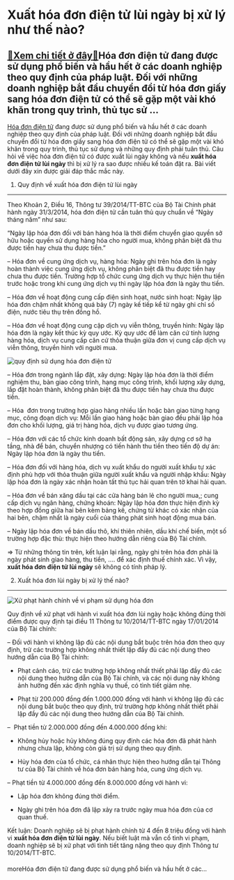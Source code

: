 Xuất hóa đơn điện tử lùi ngày bị xử lý như thế nào?
===================================================

[:gift:Xem chi tiết ở đây:gift:](https://hddtvn.com/xuat-hoa-don-dien-tu-lui-ngay-bi-xu-ly-nhu-the-nao/)Hóa đơn điện tử đang được sử dụng phổ biến và hầu hết ở các doanh nghiệp theo quy định của pháp luật. Đối với những doanh nghiệp bắt đầu chuyển đổi từ hóa đơn giấy sang hóa đơn điện tử có thể sẽ gặp một vài khó khăn trong quy trình, thủ tục sử …
-----------------------------------------------------------------------------------------------------------------------------------------------------------------------------------------------------------------------------------------------------

[Hóa đơn điện tử](#) đang được sử dụng phổ biến và hầu hết ở các doanh nghiệp theo quy định của pháp luật. Đối với những doanh nghiệp bắt đầu chuyển đổi từ hóa đơn giấy sang hóa đơn điện tử có thể sẽ gặp một vài khó khăn trong quy trình, thủ tục sử dụng và những quy định phải tuân thủ. Câu hỏi về việc hóa đơn điện tử có được xuất lùi ngày không và nếu **xuất hóa đơn điện tử lùi ngày** thì bị xử lý ra sao được nhiều kế toán đặt ra. Bài viết dưới đây xin được giải đáp thắc mắc này.


1. Quy định về xuất hóa đơn điện tử lùi ngày
--------------------------------------------


Theo Khoản 2, Điều 16, Thông tư 39/2014/TT-BTC của Bộ Tài Chính phát hành ngày 31/3/2014, hóa đơn điện tử cần tuân thủ quy chuẩn về “Ngày tháng năm” như sau:


“Ngày lập hóa đơn đối với bán hàng hóa là thời điểm chuyển giao quyền sở hữu hoặc quyền sử dụng hàng hóa cho người mua, không phân biệt đã thu được tiền hay chưa thu được tiền.”


– Hóa đơn về cung ứng dịch vụ, hàng hóa: Ngày ghi trên hóa đơn là ngày hoàn thành việc cung ứng dịch vụ, không phân biệt đã thu được tiền hay chưa thu được tiền. Trường hợp tổ chức cung ứng dịch vụ thực hiện thu tiền trước hoặc trong khi cung ứng dịch vụ thì ngày lập hóa đơn là ngày thu tiền.


– Hóa đơn về hoạt động cung cấp điện sinh hoạt, nước sinh hoạt: Ngày lập hóa đơn chậm nhất không quá bảy (7) ngày kế tiếp kể từ ngày ghi chỉ số điện, nước tiêu thụ trên đồng hồ.


– Hóa đơn về hoạt động cung cập dịch vụ viễn thông, truyền hình: Ngày lập hóa đơn là ngày kết thúc kỳ quy ước. Kỳ quy ước để làm căn cứ tính lượng hàng hóa, dịch vụ cung cấp căn cứ thỏa thuận giữa đơn vị cung cấp dịch vụ viễn thông, truyền hình với người mua.


![quy định sử dụng hóa đơn điện tử](https://hddtvn.com/wp-content/uploads/2021/01/Untitled-15.png)


– Hóa đơn trong ngành lắp đặt, xây dựng: Ngày lập hóa đơn là thời điểm nghiệm thu, bàn giao công trình, hạng mục công trình, khối lượng xây dựng, lắp đặt hoàn thành, không phân biệt đã thu được tiền hay chưa thu được tiền.


– Hóa  đơn trong trường hợp giao hàng nhiều lần hoặc bàn giao từng hạng mục, công đoạn dịch vụ: Mỗi lần giao hàng hoặc bàn giao đều phải lập hóa đơn cho khối lượng, giá trị hàng hóa, dịch vụ được giao tương ứng.


– Hóa đơn với các tổ chức kinh doanh bất động sản, xây dựng cơ sở hạ tầng, nhà để bán, chuyển nhượng có tiến hành thu tiền theo tiến độ dự án: Ngày lập hóa đơn là ngày thu tiền.


– Hóa đơn đối với hàng hóa, dịch vụ xuất khẩu do người xuất khẩu tự xác định phù hợp với thỏa thuận giữa người xuất khẩu và người nhập khẩu: Ngày lập hóa đơn là ngày xác nhận hoàn tất thủ tục hải quan trên tờ khai hải quan.


– Hóa đơn về bán xăng dầu tại các cửa hàng bán lẻ cho người mua,; cung cấp dịch vụ ngân hàng, chứng khoán: Ngày lập hóa đơn thực hiện định kỳ theo hợp đồng giữa hai bên kèm bảng kê, chứng từ khác có xác nhận của hai bên, chậm nhất là ngày cuối của tháng phát sinh hoạt động mua bán.


– Ngày lập hóa đơn về bán dầu thô, khí thiên nhiên, dầu khí chế biến, một số trường hợp đặc thù: thực hiện theo hướng dẫn riêng của Bộ Tài chính.


=> Từ những thông tin trên, kết luận lại rằng, ngày ghi trên hóa đơn phải là ngày phát sinh giao hàng, thu tiền, …. để xác định thuế chính xác. Vì vậy, **xuất hóa đơn điện tử lùi ngày** sẽ không có tính pháp lý.


2. Xuất hóa đơn lùi ngày bị xử lý thế nào?
------------------------------------------


![Xử phạt hành chính về vi phạm sử dụng hóa đơn](https://hddtvn.com/wp-content/uploads/2021/01/Untitled-16.png)


Quy định về xử phạt với hành vi xuất hóa đơn lùi ngày hoặc không đúng thời điểm được quy định tại điều 11 Thông tư 10/2014/TT-BTC ngày 17/01/2014 của Bộ Tài chính:


– Đối với hành vi không lập đủ các nội dung bắt buộc trên hóa đơn theo quy định, trừ các trường hợp không nhất thiết lập đầy đủ các nội dung theo hướng dẫn của Bộ Tài chính:


+ Phạt cảnh cáo, trừ các trường hợp không nhất thiết phải lập đầy đủ các nội dung theo hướng dẫn của Bộ Tài chính, và các nội dung này không ảnh hưởng đến xác định nghĩa vụ thuế, có tình tiết giảm nhẹ.


+ Phạt từ 200.000 đồng đến 1.000.000 đồng với hành vi không lập đủ các nội dung bắt buộc theo quy định, trừ trường hợp không nhất thiết phải lập đầy đủ các nội dung theo hướng dẫn của Bộ Tài chính.


–  Phạt tiền từ 2.000.000 đồng đến 4.000.000 đồng khi:


+ Không hủy hoặc hủy không đúng quy định các hóa đơn đã phát hành nhưng chưa lập, không còn giá trị sử dụng theo quy định.


+ Hủy hóa đơn của tổ chức, cá nhân thực hiện theo hướng dẫn tại Thông tư của Bộ Tài chính về hóa đơn bán hàng hóa, cung ứng dịch vụ.


– Phạt tiền từ 4.000.000 đồng đến 8.000.000 đồng với hành vi:


+ Lập hóa đơn không đúng thời điểm.


+ Ngày ghi trên hóa đơn đã lập xảy ra trước ngày mua hóa đơn của cơ quan thuế.


Kết luận: Doanh nghiệp sẽ bị phạt hành chính từ 4 đến 8 triệu đồng với hành vi **xuất hóa đơn điện tử lùi ngày**. Nếu biết luật mà vẫn cố tình vi phạm, doanh nghiệp sẽ bị xử phạt với tình tiết tăng nặng theo quy định Thông tư 10/2014/TT-BTC.


#### 


moreHóa đơn điện tử đang được sử dụng phổ biến và hầu hết ở các…

